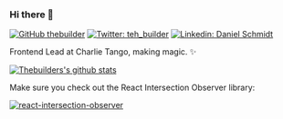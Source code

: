 ### Hi there 👋

[![GitHub thebuilder](https://img.shields.io/github/followers/thebuilder?label=follow&style=social)](https://github.com/thebuilder)
[![Twitter: teh_builder](https://img.shields.io/twitter/follow/teh_builder?style=social)](https://twitter.com/teh_builder)
[![Linkedin: Daniel Schmidt](https://img.shields.io/badge/-Daniel%20Schmidt-blue?style=flat-square&logo=Linkedin&logoColor=white&link=https://www.linkedin.com/in/daniel-plejdrup-schmidt/)](https://www.linkedin.com/in/daniel-plejdrup-schmidt/)

Frontend Lead at Charlie Tango, making magic. ✨

[![Thebuilders's github stats](https://github-readme-stats.vercel.app/api?username=thebuilder&show_icons=true&theme=radical)](https://github.com/thebuilder/)

Make sure you check out the React Intersection Observer library:

[![react-intersection-observer](https://github-readme-stats.vercel.app/api/pin/?username=thebuilder&repo=react-intersection-observer&show_icons=true&theme=radical)](https://github.com/thebuilder/react-intersection-observer)


<!--
**thebuilder/thebuilder** is a ✨ _special_ ✨ repository because its `README.md` (this file) appears on your GitHub profile.

Here are some ideas to get you started:

- 🔭 I’m currently working on ...
- 🌱 I’m currently learning ...
- 👯 I’m looking to collaborate on ...
- 🤔 I’m looking for help with ...
- 💬 Ask me about ...
- 📫 How to reach me: ...
- 😄 Pronouns: ...
- ⚡ Fun fact: ...
-->
